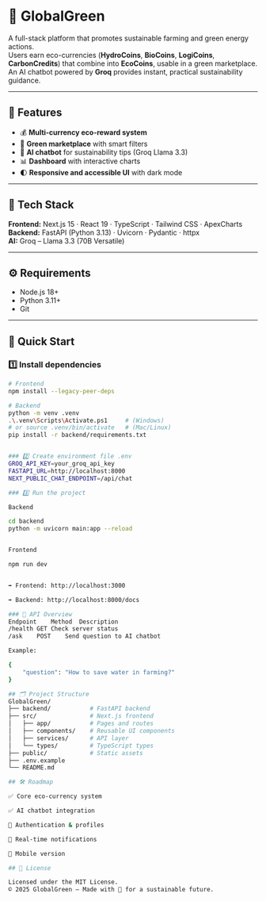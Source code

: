 # 🌱 GlobalGreen

A full-stack platform that promotes sustainable farming and green energy actions.  
Users earn eco-currencies (**HydroCoins**, **BioCoins**, **LogiCoins**, **CarbonCredits**) that combine into **EcoCoins**, usable in a green marketplace.  
An AI chatbot powered by **Groq** provides instant, practical sustainability guidance.

---

## 🚀 Features

- 💰 **Multi-currency eco-reward system**  
- 🛒 **Green marketplace** with smart filters  
- 🤖 **AI chatbot** for sustainability tips (Groq Llama 3.3)  
- 📊 **Dashboard** with interactive charts  
- 🌓 **Responsive and accessible UI** with dark mode  

---

## 🧠 Tech Stack

**Frontend:** Next.js 15 · React 19 · TypeScript · Tailwind CSS · ApexCharts  
**Backend:** FastAPI (Python 3.13) · Uvicorn · Pydantic · httpx  
**AI:** Groq – Llama 3.3 (70B Versatile)

---

## ⚙️ Requirements

- Node.js 18+  
- Python 3.11+  
- Git

---

## 🧩 Quick Start

### 1️⃣ Install dependencies

```bash
# Frontend
npm install --legacy-peer-deps

# Backend
python -m venv .venv
.\.venv\Scripts\Activate.ps1     # (Windows)
# or source .venv/bin/activate   # (Mac/Linux)
pip install -r backend/requirements.txt


### 2️⃣ Create environment file .env
GROQ_API_KEY=your_groq_api_key
FASTAPI_URL=http://localhost:8000
NEXT_PUBLIC_CHAT_ENDPOINT=/api/chat

### 3️⃣ Run the project

Backend

cd backend
python -m uvicorn main:app --reload


Frontend

npm run dev


➡️ Frontend: http://localhost:3000

➡️ Backend: http://localhost:8000/docs

### 🧭 API Overview
Endpoint	Method	Description
/health	GET	Check server status
/ask	POST	Send question to AI chatbot

Example:

{
	"question": "How to save water in farming?"
}

## 🗂 Project Structure
GlobalGreen/
├── backend/           # FastAPI backend
├── src/               # Next.js frontend
│   ├── app/           # Pages and routes
│   ├── components/    # Reusable UI components
│   ├── services/      # API layer
│   └── types/         # TypeScript types
├── public/            # Static assets
├── .env.example
└── README.md

## 🛠 Roadmap

✅ Core eco-currency system

✅ AI chatbot integration

🚧 Authentication & profiles

🚧 Real-time notifications

🚧 Mobile version

## 📜 License

Licensed under the MIT License.
© 2025 GlobalGreen — Made with 💚 for a sustainable future.
